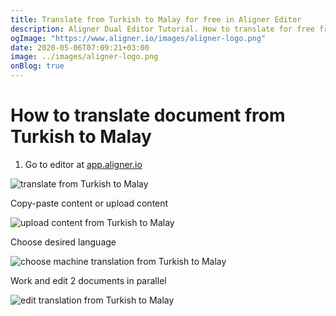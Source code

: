 ```yaml
---
title: Translate from Turkish to Malay for free in Aligner Editor
description: Aligner Dual Editor Tutorial. How to translate for free from Turkish to Malay. Aligner is multilingual document management platform. 
ogImage: "https://www.aligner.io/images/aligner-logo.png"
date: 2020-05-06T07:09:21+03:00
image: ../images/aligner-logo.png
onBlog: true
---
```


# How to translate document from Turkish to Malay

1. Go to editor at [app.aligner.io](https://app.aligner.io "Aligner App web page")

![translate from Turkish to Malay](../aligner-blank-editor.png "translate from Turkish to Malay")

Copy-paste content or upload content

![upload content from Turkish to Malay](../aligner-uploaded-document.png "upload content from Turkish to Malay")

Choose desired language

![choose machine translation from Turkish to Malay](../aligner-language-dropdown.png "choose machine translation from Turkish to Malay")

Work and edit 2 documents in parallel

![edit translation from Turkish to Malay](../aligner-double-sitded-editor.png "edit translation from Turkish to Malay")

